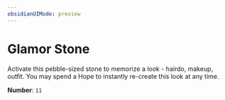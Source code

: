 ```yaml
---
obsidianUIMode: preview
---
```

# Glamor Stone

Activate this pebble-sized stone to memorize a look - hairdo, makeup, outfit. You may spend a Hope to instantly re-create this look at any time.

**Number**: `11`